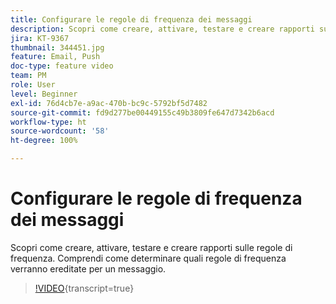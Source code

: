 ```yaml
---
title: Configurare le regole di frequenza dei messaggi
description: Scopri come creare, attivare, testare e creare rapporti sulle regole di frequenza. Comprendi come determinare quali regole di frequenza verranno ereditate per un messaggio.
jira: KT-9367
thumbnail: 344451.jpg
feature: Email, Push
doc-type: feature video
team: PM
role: User
level: Beginner
exl-id: 76d4cb7e-a9ac-470b-bc9c-5792bf5d7482
source-git-commit: fd9d277be00449155c49b3809fe647d7342b6acd
workflow-type: ht
source-wordcount: '58'
ht-degree: 100%

---
```


# Configurare le regole di frequenza dei messaggi

Scopri come creare, attivare, testare e creare rapporti sulle regole di frequenza. Comprendi come determinare quali regole di frequenza verranno ereditate per un messaggio.

>[!VIDEO](https://video.tv.adobe.com/v/344451?quality=12&learn=on){transcript=true}
